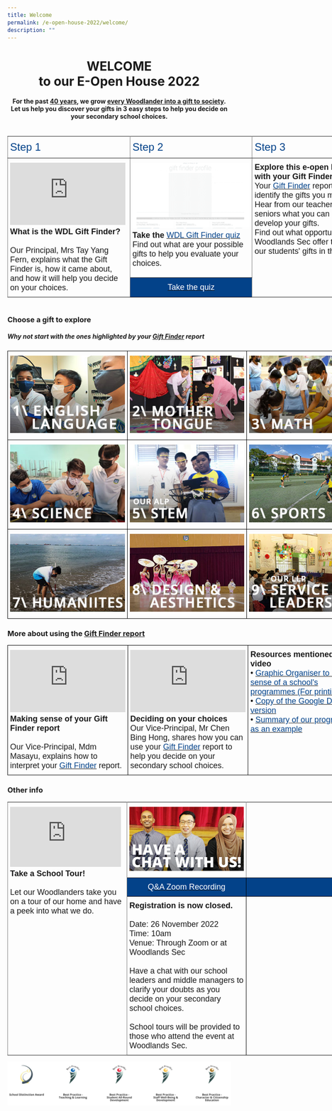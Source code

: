 ```yaml
---
title: Welcome
permalink: /e-open-house-2022/welcome/
description: ""
---
```

<center><h1>WELCOME<br>to our E-Open House 2022</h1></center>

<center><h4>For the past <a href="/about-us/our-40th-anniversary/">40 years</a>, we grow <a href="/about-us/our-identity/">every Woodlander into a gift to society</a>.<br>Let us help you discover your gifts in 3 easy steps to help you decide on your secondary school choices.</h4></center>

<br>

<style type="text/css">
.tg  {border-collapse:collapse;border-spacing:0;margin:0px auto;}
.tg td{border-color:black;border-style:solid;border-width:1px;font-family:Arial, sans-serif;font-size:14px;
  overflow:hidden;padding:10px 5px;word-break:normal;}
.tg th{border-color:black;border-style:solid;border-width:1px;font-family:Arial, sans-serif;font-size:14px;
  font-weight:normal;overflow:hidden;padding:10px 5px;word-break:normal;}
.tg .tg-5u3w{background-color:#034289;font-size:18px;text-align:center;vertical-align:middle}
.tg .tg-3y27{border-color:inherit;color:#034289;font-size:24px;text-align:left;vertical-align:top}
.tg .tg-fuxe{border-color:inherit;font-size:18px;text-align:left;vertical-align:top}
</style>
<table class="tg" style="undefined;table-layout: fixed; width: 828px">
<colgroup>
<col style="width: 276px">
<col style="width: 276px">
<col style="width: 276px">
</colgroup>
<tbody>
  <tr>
    <td class="tg-3y27">Step 1</td>
    <td class="tg-3y27"><span style="font-weight:400;font-style:normal">Step 2</span></td>
    <td class="tg-3y27"><span style="font-weight:400;font-style:normal">Step 3</span></td>
  </tr>
  <tr>
    <td class="tg-fuxe" rowspan="2"><iframe width="260" height="140" src="https://www.youtube.com/embed/8MYfD80L0bA" title="Welcome to WDL E-Open House!" frameborder="0" allow="accelerometer; autoplay; clipboard-write; encrypted-media; gyroscope; picture-in-picture" allowfullscreen></iframe><span style="font-weight:bold;font-style:normal">What is the WDL Gift Finder?</span><br><br><span style="font-weight:400;font-style:normal">Our Principal, Mrs Tay Yang Fern, explains what the Gift Finder is, how it came about, and how it will help you decide on your choices.</span></td>
    <td class="tg-fuxe"><img src="/images/gift-finder.gif" 
     style="width:100%"><span style="font-weight:bold;font-style:inherit">Take the </span><a href="https://for.edu.sg/wdlgiftfinder" target="_blank" rel="noopener noreferrer"><span style="font-weight:inherit;font-style:inherit;color:#034289">WDL Gift Finder quiz</span></a><br><span style="font-weight:400;font-style:normal">Find out what are your possible gifts to help you evaluate your choices.</span></td>
    <td class="tg-fuxe" rowspan="2"><span style="font-weight:bold;font-style:inherit">Explore this e-open house with your Gift Finder report</span><br><span style="font-weight:inherit;font-style:inherit">Your </span><a href="https://for.edu.sg/wdlgiftfinder" target="_blank" rel="noopener noreferrer"><span style="font-weight:inherit;font-style:inherit;color:#034289">Gift Finder</span></a> <span style="font-weight:inherit;font-style:inherit">report would identify the gifts you may have.</span><br><span style="font-weight:inherit;font-style:inherit">Hear from our teachers and your seniors what you can do to develop your gifts. </span><br><span style="font-weight:inherit;font-style:inherit">Find out what opportunities Woodlands Sec offer to develop our students' gifts in these areas.</span></td>
  </tr>
  <tr>
    <td class="tg-5u3w"><a href="https://wdlgiftfinder.herokuapp.com/"><span style="font-weight:400;font-style:normal;color:#FFF">Take the quiz</span></a></td>
  </tr>
</tbody>
</table>

<br>

### Choose a gift to explore

##### Why not start with the ones highlighted by your [Gift Finder](https://for.edu.sg/wdlgiftfinder) report

<style type="text/css">
.tg  {border-collapse:collapse;border-spacing:0;margin:0px auto;}
.tg td{border-color:black;border-style:solid;border-width:1px;font-family:Arial, sans-serif;font-size:14px;
  overflow:hidden;padding:10px 5px;word-break:normal;}
.tg th{border-color:black;border-style:solid;border-width:1px;font-family:Arial, sans-serif;font-size:14px;
  font-weight:normal;overflow:hidden;padding:10px 5px;word-break:normal;}
.tg .tg-nx8p{font-size:18px;text-align:left;vertical-align:top}
</style>
<table class="tg" style="undefined;table-layout: fixed; width: 810px">
<colgroup>
<col style="width: 270px">
<col style="width: 270px">
<col style="width: 270px">
</colgroup>
<tbody>
  <tr>
    <td class="tg-nx8p"><a href = "/e-open-house-2022/Explore-Your-Gifts/el/" target = "_self"> 
          <img src="/images/E%20Open%20House/1-el.jpeg" 
     style="width:100%"></a></td>
    <td class="tg-nx8p"><a href = "/e-open-house-2022/Explore-Your-Gifts/mt/" target = "_self"> 
          <img src="/images/E%20Open%20House/2-mt.jpeg" 
     style="width:100%"></a></td>
    <td class="tg-nx8p"><a href = "/e-open-house-2022/Explore-Your-Gifts/math/" target = "_self"> 
          <img src="/images/E%20Open%20House/3-math.jpeg" 
     style="width:100%"></a></td>
  </tr>
  <tr>
    <td class="tg-nx8p"><a href = "/e-open-house-2022/Explore-Your-Gifts/science/" target = "_self"> 
          <img src="/images/E%20Open%20House/4-science.jpeg" 
     style="width:100%"></a></td>
    <td class="tg-nx8p"><a href = "/e-open-house-2022/Explore-Your-Gifts/stem/" target = "_self"> 
          <img src="/images/E%20Open%20House/5-stem.jpeg" 
     style="width:100%"></a></td>
    <td class="tg-nx8p"><a href = "/e-open-house-2022/Explore-Your-Gifts/sports/" target = "_self"> 
          <img src="/images/E%20Open%20House/6-sports.jpeg" 
     style="width:100%"></a></td>
  </tr>
  <tr>
    <td class="tg-nx8p"><a href = "/e-open-house-2022/Explore-Your-Gifts/humanities/" target = "_self"> 
          <img src="/images/E%20Open%20House/7-humanities.jpeg" 
     style="width:100%"></a></td>
    <td class="tg-nx8p"><a href = "/e-open-house-2022/Explore-Your-Gifts/dna/" target = "_self"> 
          <img src="/images/E%20Open%20House/8-de.jpeg" 
     style="width:100%"></a></td>
    <td class="tg-nx8p"><a href = "/e-open-house-2022/Explore-Your-Gifts/sl/" target = "_self"> 
          <img src="/images/E%20Open%20House/9-sl.jpeg" 
     style="width:100%"></a></td>
  </tr>
</tbody>
</table>


### More about using the [Gift Finder report](https://for.edu.sg/wdlgiftfinder)


<style type="text/css">
.tg  {border-collapse:collapse;border-spacing:0;margin:0px auto;}
.tg td{border-color:black;border-style:solid;border-width:1px;font-family:Arial, sans-serif;font-size:14px;
  overflow:hidden;padding:10px 5px;word-break:normal;}
.tg th{border-color:black;border-style:solid;border-width:1px;font-family:Arial, sans-serif;font-size:14px;
  font-weight:normal;overflow:hidden;padding:10px 5px;word-break:normal;}
.tg .tg-nx8p{font-size:18px;text-align:left;vertical-align:top}
</style>
<table class="tg" style="undefined;table-layout: fixed; width: 810px">
<colgroup>
<col style="width: 270px">
<col style="width: 270px">
<col style="width: 270px">
</colgroup>
<tbody>
  <tr>
    <td class="tg-nx8p"><span style="font-weight:bold;font-style:normal"><iframe width="260" height="140" src="https://www.youtube.com/embed/G_AMynplgIU" title="Making Sense of my WDL Gift Finder Report" frameborder="0" allow="accelerometer; autoplay; clipboard-write; encrypted-media; gyroscope; picture-in-picture" allowfullscreen></iframe>Making sense of your Gift Finder report</span><br><br><span style="font-weight:400;font-style:normal">Our Vice-Principal, Mdm Masayu, explains how to interpret your </span><a href="https://for.edu.sg/wdlgiftfinder" target="_blank" rel="noopener noreferrer"><span style="font-weight:inherit;font-style:inherit;color:#034289">Gift Finder</span></a> report.</td>
    <td class="tg-nx8p"><iframe width="260" height="140" src="https://www.youtube.com/embed/Hrk2qjtHwQo" title="WDL Gift Finder Report - How do I decide on my secondary school choices?" frameborder="0" allow="accelerometer; autoplay; clipboard-write; encrypted-media; gyroscope; picture-in-picture" allowfullscreen></iframe><span style="font-weight:bold;font-style:inherit">Deciding on your choices</span><br><span style="font-weight:400;font-style:normal">Our Vice-Principal, Mr Chen Bing Hong, shares how you can use your </span><a href="https://for.edu.sg/wdlgiftfinder" target="_blank" rel="noopener noreferrer"><span style="font-weight:inherit;font-style:inherit;color:#034289">Gift Finder</span></a> report to help you decide on your secondary school choices.</td>
    <td class="tg-nx8p"><span style="font-weight:bold;font-style:inherit">Resources mentioned in the video</span><br><span style="font-weight:400;font-style:normal">• </span><a href="https://for.edu.sg/wdlblanktemplate" target="_blank" rel="noopener noreferrer"><span style="font-weight:inherit;font-style:inherit;color:#034289">Graphic Organiser to make sense of a school's programmes (For printing)</span></a><br><span style="font-weight:400;font-style:normal">•</span><span style="color:#034289"> </span><a href="https://for.edu.sg/wdlcreatecopyblanktemplate" target="_blank" rel="noopener noreferrer"><span style="font-weight:inherit;font-style:inherit;text-decoration:none;color:#034289">Copy of the Google Doc version</span></a><br><span style="font-weight:400;font-style:normal">•</span> <a href="https://for.edu.sg/wdlgraphicorganiser" target="_blank" rel="noopener noreferrer"><span style="font-weight:inherit;font-style:inherit;text-decoration:none;color:#034289">Summary of our programmes as an example</span></a></td>
  </tr>
</tbody>
</table>

### Other info

<style type="text/css">
.tg  {border-collapse:collapse;border-spacing:0;margin:0px auto;}
.tg td{border-color:black;border-style:solid;border-width:1px;font-family:Arial, sans-serif;font-size:14px;
  overflow:hidden;padding:10px 5px;word-break:normal;}
.tg th{border-color:black;border-style:solid;border-width:1px;font-family:Arial, sans-serif;font-size:14px;
  font-weight:normal;overflow:hidden;padding:10px 5px;word-break:normal;}
.tg .tg-fuxe{border-color:inherit;font-size:18px;text-align:left;vertical-align:top}
.tg .tg-slrk{background-color:#034289;color:#ffffff;font-size:18px;text-align:center;vertical-align:top}
.tg .tg-nx8p{font-size:18px;text-align:left;vertical-align:top}
</style>
<table class="tg" style="undefined;table-layout: fixed; width: 810px">
<colgroup>
<col style="width: 269px">
<col style="width: 269px">
<col style="width: 269px">
</colgroup>
<tbody>
  <tr>
    <td class="tg-fuxe" rowspan="3"><iframe width="250" height="135" src="https://www.youtube.com/embed/fU25f3_ZZsE" title="Woodlands Sec School Tour" frameborder="0" allow="accelerometer; autoplay; clipboard-write; encrypted-media; gyroscope; picture-in-picture" allowfullscreen></iframe><br><span style="font-weight:bold;font-style:normal">Take a School Tour!</span><br><br><span style="font-weight:400;font-style:normal">Let our Woodlanders take you on a tour of our home and have a peek into what we do.</span></td>
    <td class="tg-fuxe"><a href = "https://youtu.be/JDRd2GxDssc" target = "_self"> 
          <img src="/images/chit-chat.jpeg" 
     style="width:100%"></a></td>
    <td class="tg-fuxe"> </td>
  </tr>
  <tr>
    <td class="tg-slrk"><a href="https://youtu.be/JDRd2GxDssc" target="_blank" rel="noopener noreferrer"><span style="font-weight:400;font-style:normal;text-decoration:none;color:#FFF;background-color:#034289">Q&amp;A Zoom Recording</span></a></td>
    <td class="tg-slrk"> </td>
  </tr>
  <tr>
    <td class="tg-nx8p"><span style="font-weight:bold;font-style:inherit">Registration is now closed.</span><br><br><span style="font-weight:400;font-style:normal">Date: 26 November 2022</span><br><span style="font-weight:400;font-style:normal">Time: 10am</span><br><span style="font-weight:400;font-style:normal">Venue: Through Zoom or at Woodlands Sec</span><br><br><span style="font-weight:400;font-style:normal">Have a chat with our school leaders and middle managers to clarify your doubts as you decide on your secondary school choices.</span><br><br><span style="font-weight:400;font-style:normal">School tours will be provided to those who attend the event at Woodlands Sec.</span></td>
    <td class="tg-nx8p"></td>
  </tr>
</tbody>
</table>

![](/images/E%20Open%20House/22-awa.png)